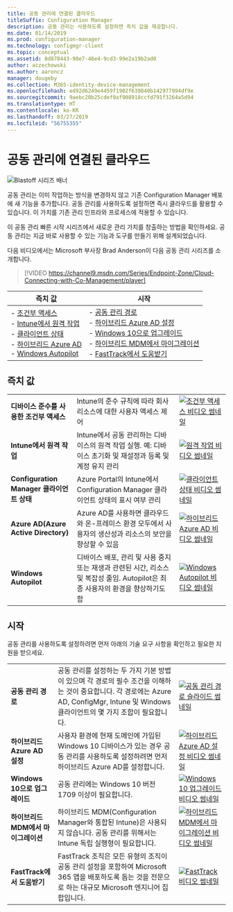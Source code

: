 ```yaml
---
title: 공동 관리에 연결된 클라우드
titleSuffix: Configuration Manager
description: 공동 관리는 사용하도록 설정하면 즉치 값을 제공합니다.
ms.date: 01/14/2019
ms.prod: configuration-manager
ms.technology: configmgr-client
ms.topic: conceptual
ms.assetid: 8d878443-90e7-46e4-9cd3-99e2a19b2ad0
author: aczechowski
ms.author: aaroncz
manager: dougeby
ms.collection: M365-identity-device-management
ms.openlocfilehash: ed92d6249e4459f1902f639840b142977994df9e
ms.sourcegitcommit: 9aebc20b25cdef0af908918ccfd791f3264a5d94
ms.translationtype: HT
ms.contentlocale: ko-KR
ms.lasthandoff: 03/27/2019
ms.locfileid: "56755355"
---
```

# <a name="cloud-connecting-with-co-management"></a>공동 관리에 연결된 클라우드

![Blastoff 시리즈 배너](media/blastoff-banner.png)

공동 관리는 이미 작업하는 방식을 변경하지 않고 기존 Configuration Manager 배포에 새 기능을 추가합니다. 공동 관리를 사용하도록 설정하면 즉시 클라우드를 활용할 수 있습니다. 이 가치를 기존 관리 인프라와 프로세스에 적용할 수 있습니다.

이 공동 관리 빠른 시작 시리즈에서 새로운 관리 가치를 창출하는 방법을 확인하세요. 공동 관리는 지금 바로 사용할 수 있는 기능과 도구를 만들기 위해 설계되었습니다.


다음 비디오에서는 Microsoft 부사장 Brad Anderson이 다음 공동 관리 시리즈를 소개합니다.

> [!VIDEO https://channel9.msdn.com/Series/Endpoint-Zone/Cloud-Connecting-with-Co-Management/player]


| 즉치 값 | 시작 |
|-----------------|-----------------|
| - [조건부 액세스](#bkmk_ca)<br> - [Intune에서 원격 작업](#bkmk_remote)<br> - [클라이언트 상태](#bkmk_client-health)<br> - [하이브리드 Azure AD](#bkmk_hybrid-aad)<br> - [Windows Autopilot](#bkmk_autopilot) | - [공동 관리 경로](#bkmk_paths)<br> - [하이브리드 Azure AD 설정](#bkmk_setup-hybrid-aad)<br> - [Windows 10으로 업그레이드](#bkmk_upgrade-win10)<br> - [하이브리드 MDM에서 마이그레이션](#bkmk_migrate-hybrid-mdm)<br> - [FastTrack에서 도움받기](#bkmk_fasttrack) | 



## <a name="immediate-value"></a>즉치 값

| | | |
|-|-|-|
| <a name="bkmk_ca"></a>**디바이스 준수를 사용한 조건부 액세스** | Intune의 준수 규칙에 따라 회사 리소스에 대한 사용자 액세스 제어 | [![조건부 액세스 비디오 썸네일](media/thumbnail-conditional-access.png)](/sccm/comanage/quickstart-conditional-access) |
| <a name="bkmk_remote"></a>**Intune에서 원격 작업** | Intune에서 공동 관리하는 디바이스의 원격 작업 실행. 예: 디바이스 초기화 및 재설정과 등록 및 계정 유지 관리 | [![원격 작업 비디오 썸네일](media/thumbnail-remote-action.png)](/sccm/comanage/quickstart-remote-actions) |
| <a name="bkmk_client-health"></a>**Configuration Manager 클라이언트 상태** | Azure Portal의 Intune에서 Configuration Manager 클라이언트 상태의 표시 여부 관리 | [![클라이언트 상태 비디오 썸네일](media/thumbnail-client-health.png)](/sccm/comanage/quickstart-client-health) |
| <a name="bkmk_hybrid-aad"></a>**Azure AD(Azure Active Directory)** | Azure AD를 사용하면 클라우드와 온-프레미스 환경 모두에서 사용자의 생산성과 리소스의 보안을 향상할 수 있음 | [![하이브리드 Azure AD 비디오 썸네일](media/thumbnail-azure-ad.png)](/sccm/comanage/quickstart-hybrid-aad) |
| <a name="bkmk_autopilot"></a>**Windows Autopilot** | 디바이스 배포, 관리 및 사용 중지 또는 재생과 관련된 시간, 리소스 및 복잡성 줄임. Autopilot은 최종 사용자의 환경을 향상하기도 함 | [![Windows Autopilot 비디오 썸네일](media/thumbnail-autopilot.png)](/sccm/comanage/quickstart-autopilot) |



## <a name="getting-started"></a>시작

공동 관리를 사용하도록 설정하려면 먼저 아래의 기술 요구 사항을 확인하고 필요한 지원을 받으세요.

| | | |
|-|-|-|
| <a name="bkmk_paths"></a>**공동 관리 경로** | 공동 관리를 설정하는 두 가지 기본 방법이 있으며 각 경로의 필수 조건을 이해하는 것이 중요합니다.  각 경로에는 Azure AD, ConfigMgr, Intune 및 Windows 클라이언트의 몇 가지 조합이 필요합니다. | [![공동 관리 경로 슬라이드 썸네일](media/thumbnail-paths.png)](/sccm/comanage/quickstart-paths) |
| <a name="bkmk_setup-hybrid-aad"></a>**하이브리드 Azure AD 설정** | 사용자 환경에 현재 도메인에 가입된 Windows 10 디바이스가 있는 경우 공동 관리를 사용하도록 설정하려면 먼저 하이브리드 Azure AD를 설정합니다. | [![하이브리드 Azure AD 설정 비디오 썸네일](media/thumbnail-setup-azure-ad.png)](/sccm/comanage/quickstart-setup-hybrid-aad) |
| <a name="bkmk_upgrade-win10"></a>**Windows 10으로 업그레이드** | 공동 관리에는 Windows 10 버전 1709 이상이 필요합니다. | [![Windows 10 업그레이드 비디오 썸네일](media/thumbnail-upgrade-win10.png)](/sccm/comanage/quickstart-upgrade-win10) |
| <a name="bkmk_migrate-hybrid-mdm"></a>**하이브리드 MDM에서 마이그레이션** | 하이브리드 MDM(Configuration Manager와 통합된 Intune)은 사용되지 않습니다. 공동 관리를 위해서는 Intune 독립 실행형이 필요합니다. | [![하이브리드 MDM에서 마이그레이션 비디오 썸네일](media/thumbnail-migrate-hybrid-mdm.png)](/sccm/comanage/quickstart-migrate-hybrid-mdm) |
| <a name="bkmk_fasttrack"></a>**FastTrack에서 도움받기** | FastTrack 조직은 모든 유형의 조직이 공동 관리 설정을 포함하여 Microsoft 365 앱을 배포하도록 돕는 것을 전문으로 하는 대규모 Microsoft 엔지니어 집합입니다. | [![FastTrack 비디오 썸네일](media/thumbnail-fasttrack.png)](/sccm/comanage/quickstart-fasttrack) |


